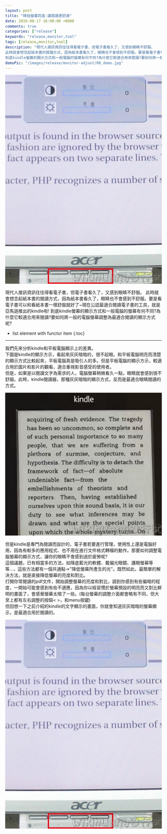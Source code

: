 ```yaml
---
layout: post
title: "降低螢幕亮度-讓閱讀更舒適"
date: 2016-08-17 16:00:00 +0800
comments: true
categories: ["release"]
keywords: "release,monitor,tool"
tags: [release,monitor,tool]
description: "現代人接訊資訊往往得看電子書，但電子書看久了，又感到眼睛不舒服。
此時就會想念起紙本書的閱讀方式，因為紙本書看久了，眼睛也不會感到不舒服。要是看電子書可以和看紙本書一樣舒服就好了~現在公認最適合閱讀電子書的工具，就是亞馬遜推出的kindle啦!
到底kindle螢幕的顯示方式和一般電腦的螢幕有何不同?為什麼它較適合用來閱讀?要如何將一般的電腦螢幕調整為最適合閱讀的顯示方式呢?"
demoPic: "/images/release/monitor-adjust/00_demo.jpg"
---
```

<div id="intro">
    <img src="/images/release/monitor-adjust/00_demo.jpg" class="demo_img" alt="現代人接訊資訊往往得看電子書，但電子書看久了，又感到眼睛不舒服。
此時就會想念起紙本書的閱讀方式，因為紙本書看久了，眼睛也不會感到不舒服。要是看電子書可以和看紙本書一樣舒服就好了~現在公認最適合閱讀電子書的工具，就是亞馬遜推出的kindle啦!
到底kindle螢幕的顯示方式和一般電腦的螢幕有何不同?為什麼它較適合用來閱讀?要如何將一般的電腦螢幕調整為最適合閱讀的顯示方式呢?">
    <p>現代人接訊資訊往往得看電子書，但電子書看久了，又感到眼睛不舒服。
此時就會想念起紙本書的閱讀方式，因為紙本書看久了，眼睛也不會感到不舒服。要是看電子書可以和看紙本書一樣舒服就好了~現在公認最適合閱讀電子書的工具，就是亞馬遜推出的kindle啦!
到底kindle螢幕的顯示方式和一般電腦的螢幕有何不同?為什麼它較適合用來閱讀?要如何將一般的電腦螢幕調整為最適合閱讀的顯示方式呢?</p>
</div>
<!--more-->

* list element with functor item
{:toc}
<hr />




<p>我們先來分析kindle和平板電腦顯示上的差異。<br />下圖是kindle的顯示方示，看起來灰灰暗暗的，很不起眼。和平板電腦明亮而清楚的顯示方式比較起來，平板電腦真是吸引人的多。但是平板電腦的顯示方示，較適合用於圖片和影片的觀看，適合重視影音感受的使用者。<br />但是，如果是以閱讀文字為需求的人，電腦螢幕稍微看久一點，眼睛就會感到很不舒服。此時，kindle閱讀器，那種灰灰暗暗的顯示方式，反而是最適合眼睛閱讀的方式。<br /></p>
<img src="/images/release/monitor-adjust/monitor-adjust_01.jpg" alt="/images/release/monitor-adjust/monitor-adjust_01.jpg"/>




<p>但是kindle是專門為閱讀而設計的，電子書若要進行管理，使用性上還是電腦好用，因為有較多的應用程式、也不用在進行文件格式轉檔的動作。那要如何調整電腦螢幕的顯示方式，讓你的眼睛不會感到過於疲勞呢?<br />這個議題，已有相當多的方法，如降底藍光的軟體、戴偏光眼鏡、護眼螢幕等等…，這些方法都有一個共通點-&gt;&quot;降低螢幕所產生的光&quot;。既然如此，最簡單的解決方法，就是直接降低螢幕的亮度和對比。<br />打開你常閱讀的pdf文件，開始調整螢幕的亮度和對比，調到你感到有些徧暗的程度，一開始可能會感到有些不適應，因為你以經習慣於螢幕預設的明亮而又對比鮮明的畫面了，會感覺螢幕太暗了一些。(每台螢幕的調整介面都會略有不同，但大至上都有左右調整的按鈕&lt; &gt;，和menu按鍵)<br />但回想一下之前介紹的kindle的文字顯示的畫面，你就會知道灰灰暗暗的螢幕顯示，是最適合用於閱讀的。</p>
<img src="/images/release/monitor-adjust/monitor-adjust_02.jpg" alt="/images/release/monitor-adjust/monitor-adjust_02.jpg"/>



